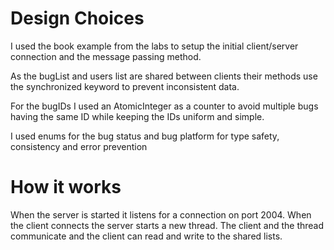 # Design Choices

I used the book example from the labs to setup the initial client/server connection and the message passing method.

As the bugList and users list are shared between clients their methods use the synchronized keyword to prevent inconsistent data.

For the bugIDs I used an AtomicInteger as a counter to avoid multiple bugs having the same ID while keeping the IDs uniform and simple.

I used enums for the bug status and bug platform for type safety, consistency and error prevention


# How it works

When the server is started it listens for a connection on port 2004. When the client connects the server starts a new thread. The client and the thread communicate and the client can read and write to the shared lists.